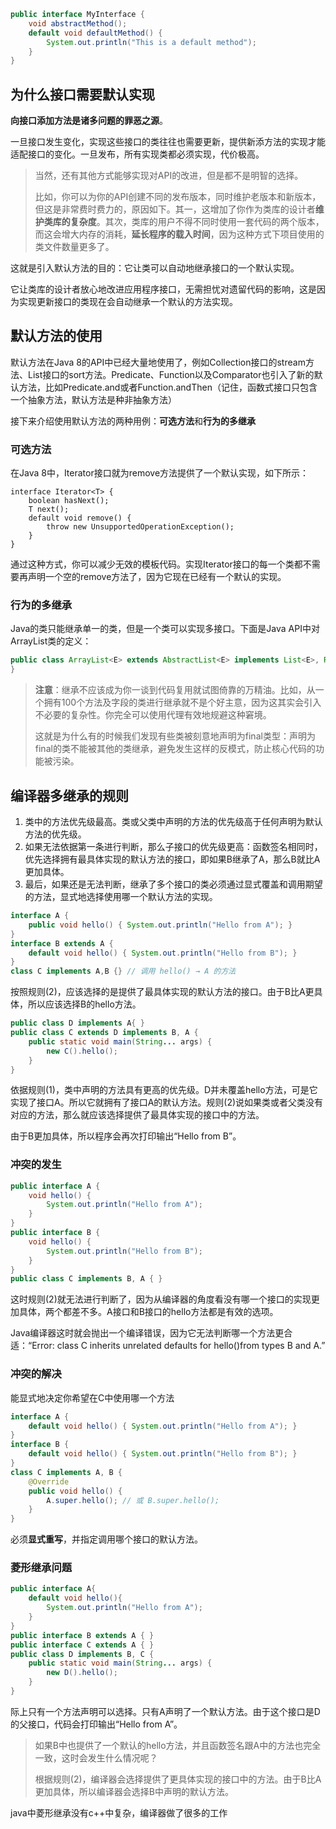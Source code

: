 ```java
public interface MyInterface {
    void abstractMethod();
    default void defaultMethod() {
        System.out.println("This is a default method");
    }
}
```
## 为什么接口需要默认实现

**向接口添加方法是诸多问题的罪恶之源**。

一旦接口发生变化，实现这些接口的类往往也需要更新，提供新添方法的实现才能适配接口的变化。一旦发布，所有实现类都必须实现，代价极高。

> 当然，还有其他方式能够实现对API的改进，但是都不是明智的选择。
> 
> 比如，你可以为你的API创建不同的发布版本，同时维护老版本和新版本，但这是非常费时费力的，原因如下。其一，这增加了你作为类库的设计者**维护类库的复杂度**。其次，类库的用户不得不同时使用一套代码的两个版本，而这会增大内存的消耗，**延长程序的载入时间**，因为这种方式下项目使用的类文件数量更多了。

这就是引入默认方法的目的：它让类可以自动地继承接口的一个默认实现。

它让类库的设计者放心地改进应用程序接口，无需担忧对遗留代码的影响，这是因为实现更新接口的类现在会自动继承一个默认的方法实现。
## 默认方法的使用
默认方法在Java 8的API中已经大量地使用了，例如Collection接口的stream方法、List接口的sort方法。Predicate、Function以及Comparator也引入了新的默认方法，比如Predicate.and或者Function.andThen（记住，函数式接口只包含一个抽象方法，默认方法是种非抽象方法）

接下来介绍使用默认方法的两种用例：**可选方法**和**行为的多继承**

### 可选方法
在Java 8中，Iterator接口就为remove方法提供了一个默认实现，如下所示：
```
interface Iterator<T> {
	boolean hasNext();
	T next();
	default void remove() {
		throw new UnsupportedOperationException();
	}
}
```

通过这种方式，你可以减少无效的模板代码。实现Iterator接口的每一个类都不需要再声明一个空的remove方法了，因为它现在已经有一个默认的实现。

### 行为的多继承
Java的类只能继承单一的类，但是一个类可以实现多接口。下面是Java API中对ArrayList类的定义：
```java
public class ArrayList<E> extends AbstractList<E> implements List<E>, RandomAccess, Cloneable,Serializable, Iterable<E>, Collection<E> {
}
```

> **注意**：继承不应该成为你一谈到代码复用就试图倚靠的万精油。比如，从一个拥有100个方法及字段的类进行继承就不是个好主意，因为这其实会引入不必要的复杂性。你完全可以使用代理有效地规避这种窘境。
> 
> 这就是为什么有的时候我们发现有些类被刻意地声明为final类型：声明为final的类不能被其他的类继承，避免发生这样的反模式，防止核心代码的功能被污染。


## 编译器多继承的规则
1. 类中的方法优先级最高。类或父类中声明的方法的优先级高于任何声明为默认方法的优先级。
2. 如果无法依据第一条进行判断，那么子接口的优先级更高：函数签名相同时，优先选择拥有最具体实现的默认方法的接口，即如果B继承了A，那么B就比A更加具体。
3. 最后，如果还是无法判断，继承了多个接口的类必须通过显式覆盖和调用期望的方法，显式地选择使用哪一个默认方法的实现。

```java
interface A {
    public void hello() { System.out.println("Hello from A"); }
}
interface B extends A {
    default void hello() { System.out.println("Hello from B"); }
}
class C implements A,B {} // 调用 hello() → A 的方法
```
按照规则(2)，应该选择的是提供了最具体实现的默认方法的接口。由于B比A更具体，所以应该选择B的hello方法。

```java
public class D implements A{ }
public class C extends D implements B, A {
	public static void main(String... args) {
		new C().hello();
	}
}
```
依据规则(1)，类中声明的方法具有更高的优先级。D并未覆盖hello方法，可是它实现了接口A。所以它就拥有了接口A的默认方法。规则(2)说如果类或者父类没有对应的方法，那么就应该选择提供了最具体实现的接口中的方法。

由于B更加具体，所以程序会再次打印输出“Hello from B”。
### 冲突的发生
```java
public interface A {  
    void hello() {  
        System.out.println("Hello from A");  
    }  
}  
public interface B {  
    void hello() {  
        System.out.println("Hello from B");  
    }  
}  
public class C implements B, A { }
```
这时规则(2)就无法进行判断了，因为从编译器的角度看没有哪一个接口的实现更加具体，两个都差不多。A接口和B接口的hello方法都是有效的选项。

Java编译器这时就会抛出一个编译错误，因为它无法判断哪一个方法更合适：“Error: class C inherits unrelated defaults for hello()from types B and A.”
### 冲突的解决
能显式地决定你希望在C中使用哪一个方法
```java
interface A {
    default void hello() { System.out.println("Hello from A"); }
}
interface B {
    default void hello() { System.out.println("Hello from B"); }
}
class C implements A, B {
    @Override
    public void hello() {
        A.super.hello(); // 或 B.super.hello();
    }
}
```
必须**显式重写**，并指定调用哪个接口的默认方法。

### 菱形继承问题
```java
public interface A{  
    default void hello(){  
        System.out.println("Hello from A");  
    }  
}  
public interface B extends A { }  
public interface C extends A { }  
public class D implements B, C {  
    public static void main(String... args) {  
        new D().hello();  
    }  
}
```
际上只有一个方法声明可以选择。只有A声明了一个默认方法。由于这个接口是D的父接口，代码会打印输出“Hello from A”。

> 如果B中也提供了一个默认的hello方法，并且函数签名跟A中的方法也完全一致，这时会发生什么情况呢？
> 
> 根据规则(2)，编译器会选择提供了更具体实现的接口中的方法。由于B比A更加具体，所以编译器会选择B中声明的默认方法。

java中菱形继承没有c++中复杂，编译器做了很多的工作